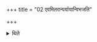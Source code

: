 +++
title = "02 एवमितरान्पर्यायान्विभजति"

+++

<details><summary>थिते</summary>

एवमितरान्पर्यायान्विभजति २
</details>
